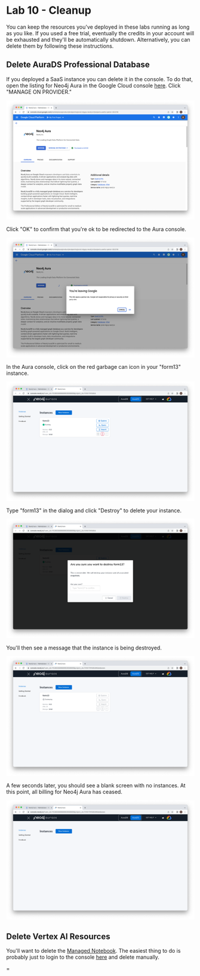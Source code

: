 # Lab 10 - Cleanup
You can keep the resources you've deployed in these labs running as long as you like.  If you used a free trial, eventually the credits in your account will be exhausted and they'll be automatically shutdown.  Alternatively, you can delete them by following these instructions.

## Delete AuraDS Professional Database
If you deployed a SaaS instance you can delete it in the console.  To do that, open the listing for Neo4j Aura in the Google Cloud console [here](https://console.cloud.google.com/marketplace/product/endpoints/prod.n4gcp.neo4j.io).  Click "MANAGE ON PROVIDER."

![](images/01-console.png)

Click "OK" to confirm that you're ok to be redirected to the Aura console.

![](images/02-console.png)

In the Aura console, click on the red garbage can icon in your "form13" instance.

![](images/03-aura.png)

Type "form13" in the dialog and click "Destroy" to delete your instance.

![](images/04-aura.png)

You'll then see a message that the instance is being destroyed.

![](images/05-aura.png)

A few seconds later, you should see a blank screen with no instances.  At this point, all billing for Neo4j Aura has ceased.

![](images/06-aura.png)

## Delete Vertex AI Resources
You'll want to delete the [Managed Notebook](https://console.cloud.google.com/vertex-ai/workbench/managed). The easiest thing to do is probably just to login to the console [here](https://console.cloud.google.com/vertex-ai) and delete manually.

=
